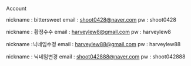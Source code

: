 Account

nickname : bittersweet
email : shoot0428@naver.com
pw : shoot0428

nickname : 황정수수
email : harveylew8@gmail.com
pw : harveylew8

nickname :닉네임수정
email : harveylew88@gmail.com
pw : harveylew88

nickname : 닉네임변경
email : shoot042888@naver.com 
pw : shoot042888

